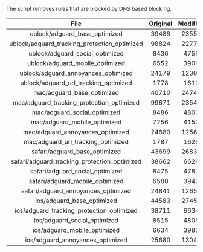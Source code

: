 The script removes rules that are blocked by DNS based blocking.


| File | Original | Modified |
|:----:|:-----:|:-----:|
| ublock/adguard_base_optimized | 39488 | 23551 |
| ublock/adguard_tracking_protection_optimized | 98824 | 22771 |
| ublock/adguard_social_optimized | 8436 | 4758 |
| ublock/adguard_mobile_optimized | 6552 | 3909 |
| ublock/adguard_annoyances_optimized | 24179 | 12300 |
| ublock/adguard_url_tracking_optimized | 1778 | 1619 |
| mac/adguard_base_optimized | 40710 | 24740 |
| mac/adguard_tracking_protection_optimized | 99671 | 23547 |
| mac/adguard_social_optimized | 8486 | 4803 |
| mac/adguard_mobile_optimized | 7256 | 4152 |
| mac/adguard_annoyances_optimized | 24680 | 12568 |
| mac/adguard_url_tracking_optimized | 1787 | 1628 |
| safari/adguard_base_optimized | 43699 | 26837 |
| safari/adguard_tracking_protection_optimized | 38662 | 6624 |
| safari/adguard_social_optimized | 8475 | 4787 |
| safari/adguard_mobile_optimized | 6580 | 3942 |
| safari/adguard_annoyances_optimized | 24841 | 12651 |
| ios/adguard_base_optimized | 44583 | 27455 |
| ios/adguard_tracking_protection_optimized | 38711 | 6634 |
| ios/adguard_social_optimized | 8515 | 4808 |
| ios/adguard_mobile_optimized | 6634 | 3982 |
| ios/adguard_annoyances_optimized | 25680 | 13041 |